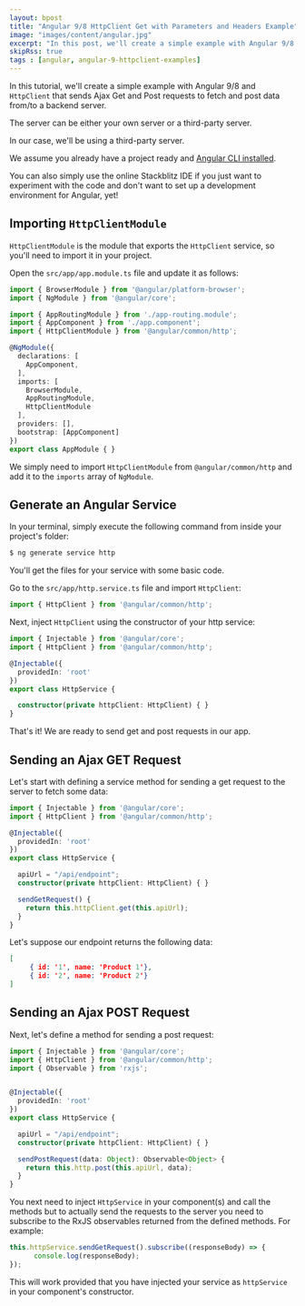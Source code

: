 ```yaml
---
layout: bpost
title: "Angular 9/8 HttpClient Get with Parameters and Headers Example"
image: "images/content/angular.jpg"
excerpt: "In this post, we'll create a simple example with Angular 9/8 and HttpClient that sends Get and Post requests to fetch and post data from/to a backend server" 
skipRss: true
tags : [angular, angular-9-httpclient-examples] 
---
```


In this tutorial, we'll create a simple example with Angular 9/8 and `HttpClient` that sends Ajax Get and Post requests to fetch and post data from/to a backend server.

The server can be either your own server or a third-party server.

In our case, we'll be using a third-party server.

We assume you already have a project ready and [Angular CLI installed](https://www.techiediaries.com/angular-cli-tutorial/).

You can also simply use the online Stackblitz IDE if you just want to experiment with the code and don't want to set up a development environment for Angular, yet!


## Importing `HttpClientModule`

`HttpClientModule` is the module that exports the `HttpClient` service, so you'll need to import it in your project.

Open the `src/app/app.module.ts` file and update it as follows:

```ts
import { BrowserModule } from '@angular/platform-browser';
import { NgModule } from '@angular/core';

import { AppRoutingModule } from './app-routing.module';
import { AppComponent } from './app.component';
import { HttpClientModule } from '@angular/common/http';

@NgModule({
  declarations: [
    AppComponent,
  ],
  imports: [
    BrowserModule,
    AppRoutingModule,
    HttpClientModule
  ],
  providers: [],
  bootstrap: [AppComponent]
})
export class AppModule { }
```

We simply need to import `HttpClientModule` from `@angular/common/http` and add it to the `imports` array of `NgModule`.

## Generate an Angular Service

In your terminal, simply execute the following command from inside your project's folder:

```bash
$ ng generate service http
```

You'll get the files for your service with some basic code.

Go to the `src/app/http.service.ts` file and import `HttpClient`:

```ts
import { HttpClient } from '@angular/common/http';
```

Next, inject `HttpClient` using the constructor of your http service:

```ts
import { Injectable } from '@angular/core';
import { HttpClient } from '@angular/common/http';

@Injectable({
  providedIn: 'root'
})
export class HttpService {

  constructor(private httpClient: HttpClient) { }
}
```

That's it! We are ready to send get and post requests in our app.

## Sending an Ajax GET Request

Let's start with defining a service method for sending a get request to the server to fetch some data:

```ts
import { Injectable } from '@angular/core';
import { HttpClient } from '@angular/common/http';

@Injectable({
  providedIn: 'root'
})
export class HttpService {

  apiUrl = "/api/endpoint";
  constructor(private httpClient: HttpClient) { }

  sendGetRequest() {
    return this.httpClient.get(this.apiUrl);
  }
}
```

Let's suppose our endpoint returns the following data:

```json
[
     { id: '1', name: 'Product 1'},	
     { id: '2', name: 'Product 2'}
] 
```

## Sending an Ajax POST Request

Next, let's define a method for sending a post request:

```ts
import { Injectable } from '@angular/core';
import { HttpClient } from '@angular/common/http';
import { Observable } from 'rxjs';


@Injectable({
  providedIn: 'root'
})
export class HttpService {

  apiUrl = "/api/endpoint";
  constructor(private httpClient: HttpClient) { }

  sendPostRequest(data: Object): Observable<Object> {
    return this.http.post(this.apiUrl, data);
  }
}
```




You next need to inject `HttpService` in your component(s) and call the methods but to actually send the requests to the server you need to subscribe to the RxJS observables returned from the defined methods. For example:


```ts
this.httpService.sendGetRequest().subscribe((responseBody) => {
      console.log(responseBody);
});
```

This will work provided that you have injected your service as `httpService` in your component's constructor.

